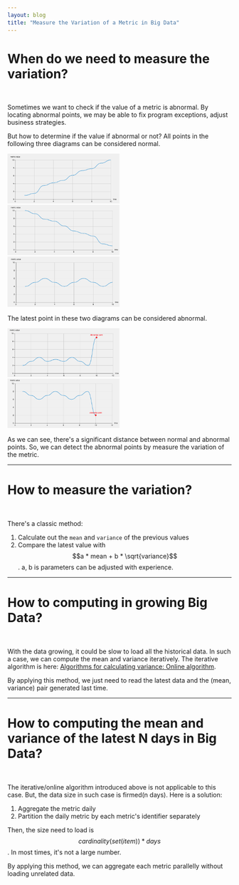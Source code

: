 ```yaml
---
layout: blog
title: "Measure the Variation of a Metric in Big Data"
---
```


# When do we need to measure the variation?

<br />

Sometimes we want to check if the value of a metric is abnormal. By locating abnormal points, we may be able to fix program exceptions, adjust business strategies.

But how to determine if the value if abnormal or not? All points in the following three diagrams can be considered normal.

<img src="/downloads/normal-up.png" width="50%">

<img src="/downloads/normal-down.png" width="50%">

<img src="/downloads/normal-wave.png" width="50%">

The latest point in these two diagrams can be considered abnormal.

<img src="/downloads/abnormal-up.png" width="50%">

<img src="/downloads/abnormal-down.png" width="50%">

As we can see, there's a significant distance between normal and abnormal points. So, we can detect the abnormal points by measure the variation of the metric.

---

# How to measure the variation?

<br />

There's a classic method:

1. Calculate out the `mean` and `variance` of the previous values
1. Compare the latest value with $$a * mean + b * \sqrt{variance}$$. a, b is parameters can be adjusted with experience.

---

# How to computing in growing Big Data?

<br />

With the data growing, it could be slow to load all the historical data. In such a case, we can compute the mean and variance iteratively. The iterative algorithm is here: [Algorithms for calculating variance: Online algorithm](https://en.wikipedia.org/wiki/Algorithms_for_calculating_variance#Online_algorithm).

By applying this method, we just need to read the latest data and the (mean, variance) pair generated last time.

---

# How to computing the mean and variance of the latest N days in Big Data?

<br />

The iterative/online algorithm introduced above is not applicable to this case. But, the data size in such case is firmed(n days). Here is a solution:

1. Aggregate the metric daily
1. Partition the daily metric by each metric's identifier separately

Then, the size need to load is $$cardinality(set(item)) * days$$. In most times, it's not a large number.

By applying this method, we can aggregate each metric parallelly without loading unrelated data.
